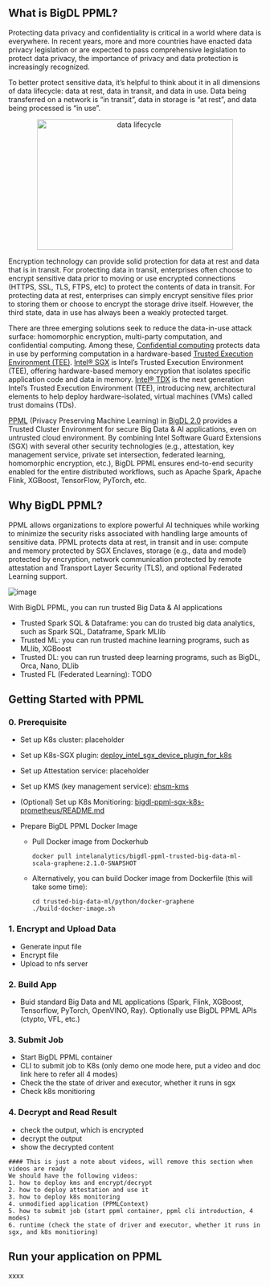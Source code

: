 ## What is BigDL PPML?

Protecting data privacy and confidentiality is critical in a world where data is everywhere. In recent years, more and more countries have enacted data privacy legislation or are expected to pass comprehensive legislation to protect data privacy, the importance of privacy and data protection is increasingly recognized.

To better protect sensitive data, it’s helpful to think about it in all dimensions of data lifecycle: data at rest, data in transit, and data in use. Data being transferred on a network is “in transit”, data in storage is “at rest”, and data being processed is “in use”.

<p align="center">
  <img src="https://user-images.githubusercontent.com/61072813/177720405-60297d62-d186-4633-8b5f-ff4876cc96d6.png" alt="data lifecycle" width='390px' height='260px'/>
</p>

Encryption technology can provide solid protection for data at rest and data that is in transit. For protecting data in transit, enterprises often choose to encrypt sensitive data prior to moving or use encrypted connections (HTTPS, SSL, TLS, FTPS, etc) to protect the contents of data in transit. For protecting data at rest, enterprises can simply encrypt sensitive files prior to storing them or choose to encrypt the storage drive itself. However, the third state, data in use has always been a weakly protected target. 

There are three emerging solutions seek to reduce the data-in-use attack surface: homomorphic encryption, multi-party computation, and confidential computing. Among these, [Confidential computing](https://www.intel.com/content/www/us/en/security/confidential-computing.html) protects data in use by performing computation in a hardware-based [Trusted Execution Environment (TEE)](https://en.wikipedia.org/wiki/Trusted_execution_environment). [Intel® SGX](https://www.intel.com/content/www/us/en/developer/tools/software-guard-extensions/overview.html) is Intel’s Trusted Execution Environment (TEE), offering hardware-based memory encryption that isolates specific application code and data in memory. [Intel® TDX](https://www.intel.com/content/www/us/en/developer/articles/technical/intel-trust-domain-extensions.html) is the next generation Intel’s Trusted Execution Environment (TEE), introducing new, architectural elements to help deploy hardware-isolated, virtual machines (VMs) called trust domains (TDs).

[PPML](https://bigdl.readthedocs.io/en/latest/doc/PPML/Overview/ppml.html) (Privacy Preserving Machine Learning) in [BigDL 2.0](https://github.com/intel-analytics/BigDL) provides a Trusted Cluster Environment for secure Big Data & AI applications, even on untrusted cloud environment. By combining Intel Software Guard Extensions (SGX) with several other security technologies (e.g., attestation, key management service, private set intersection, federated learning, homomorphic encryption, etc.), BigDL PPML ensures end-to-end security enabled for the entire distributed workflows, such as Apache Spark, Apache Flink, XGBoost, TensorFlow, PyTorch, etc.

## Why BigDL PPML?

PPML allows organizations to explore powerful AI techniques while working to minimize the security risks associated with handling large amounts of sensitive data. PPML protects data at rest, in transit and in use: compute and memory protected by SGX Enclaves, storage (e.g., data and model) protected by encryption, network communication protected by remote attestation and Transport Layer Security (TLS), and optional Federated Learning support. 

![image](https://user-images.githubusercontent.com/61072813/177907214-2cc629d7-374b-4b51-8f23-e8514678f032.png)

With BigDL PPML, you can run trusted Big Data & AI applications
- Trusted Spark SQL & Dataframe: you can do trusted big data analytics, such as Spark SQL, Dataframe, Spark MLlib
- Trusted ML: you can run trusted machine learning programs, such as MLlib, XGBoost
- Trusted DL: you can run trusted deep learning programs, such as BigDL, Orca, Nano, DLlib
- Trusted FL (Federated Learning): TODO

## Getting Started with PPML

### 0. Prerequisite
* Set up K8s cluster: placeholder
* Set up K8s-SGX plugin: [deploy_intel_sgx_device_plugin_for_k8s](https://bigdl.readthedocs.io/en/latest/doc/PPML/QuickStart/deploy_intel_sgx_device_plugin_for_kubernetes.html)
* Set up Attestation service: placeholder
* Set up KMS (key management service): [ehsm-kms](https://github.com/intel-analytics/BigDL/blob/main/ppml/services/pccs-ehsm/kubernetes/README.md)
* (Optional) Set up K8s Monitioring: [bigdl-ppml-sgx-k8s-prometheus/README.md](https://github.com/analytics-zoo/ppml-e2e-examples/blob/main/bigdl-ppml-sgx-k8s-prometheus/README.md)
* Prepare BigDL PPML Docker Image

    * Pull Docker image from Dockerhub
        ```
        docker pull intelanalytics/bigdl-ppml-trusted-big-data-ml-scala-graphene:2.1.0-SNAPSHOT
        ```
    * Alternatively, you can build Docker image from Dockerfile (this will take some time):
        ```
        cd trusted-big-data-ml/python/docker-graphene
        ./build-docker-image.sh
        ```
### 1. Encrypt and Upload Data
* Generate input file
* Encrypt file
* Upload to nfs server

### 2. Build App
* Buid standard Big Data and ML applications (Spark, Flink, XGBoost, Tensorflow, PyTorch, OpenVINO, Ray). Optionally use BigDL PPML APIs (ctypto, VFL, etc.)

### 3. Submit Job
* Start BigDL PPML container
* CLI to submit job to K8s (only demo one mode here, put a video and doc link here to refer all 4 modes)
* Check the the state of driver and executor, whether it runs in sgx
* Check k8s monitioring

### 4. Decrypt and Read Result
* check the output, which is encrypted
* decrypt the output
* show the decrypted content

```
#### This is just a note about videos, will remove this section when videos are ready
We should have the following videos:
1. how to deploy kms and encrypt/decrypt
2. how to deploy attestation and use it
3. how to deploy k8s monitoring
4. unmodified application (PPMLContext)
5. how to submit job (start ppml container, ppml cli introduction, 4 modes)
6. runtime (check the state of driver and executor, whether it runs in sgx, and k8s monitioring)
```

## Run your application on PPML

xxxx
